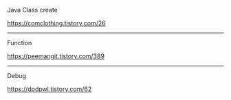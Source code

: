 
Java Class create

https://comclothing.tistory.com/26

--------------------------

Function

https://peemangit.tistory.com/389

---------------------------

Debug

https://dpdpwl.tistory.com/62
